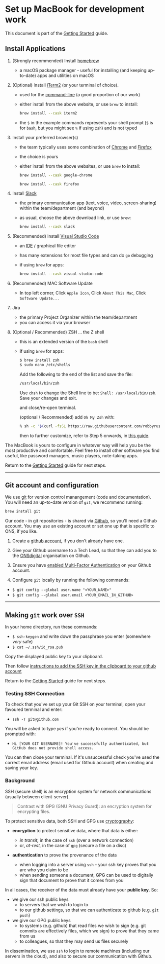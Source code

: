 # Set up MacBook for development work

This document is part of the [Getting Started](https://github.com/ONSdigital/dp/blob/main/guides/GETTING_STARTED.md) guide.

## Install Applications

1. (Strongly recommended) Install [homebrew](https://brew.sh/)

    - a macOS package manager - useful for installing (and keeping up-to-date) apps and utilities on macOS

2. (Optional) Install [iTerm2](https://www.iterm2.com/downloads.html) (or your terminal of choice).

    - used for the [command-line](https://en.wikipedia.org/wiki/Command-line_interface) (a good proportion of our work)

    - either install from the above website, or use `brew` to install:

      ```sh
      brew install --cask iterm2
      ```

    - the `$` in the example commands represents your shell prompt (`$` is for `bash`, but you might see `%` if using `zsh`) and is not typed

3. Install your preferred browser(s)

    - the team typically uses some combination of [Chrome](https://www.google.co.uk/chrome) and [Firefox](https://www.mozilla.org/en-GB/firefox)
    - the choice is yours
    - either install from the above websites, or use `brew` to install:

      ```sh
      brew install --cask google-chrome
      ```

      ```sh
      brew install --cask firefox
      ```

4. Install [Slack](https://slack.com/intl/en-gb/downloads/mac?geocode=en-gb)

    - the primary communication app (text, voice, video, screen-sharing) within the team/department (and beyond)
    - as usual, choose the above download link, or use `brew`:

      ```sh
      brew install --cask slack
      ```

5. (Recommended) Install [Visual Studio Code](https://code.visualstudio.com/docs/setup/mac)

    - an [IDE](https://en.wikipedia.org/wiki/Integrated_development_environment) / graphical file editor
    - has many extensions for most file types and can do `go` debugging
    - if using `brew` for apps:

      ```sh
      brew install --cask visual-studio-code
      ```

6. (Recommended) MAC Software Update

    - In top left corner, Click `Apple Icon`, Click `About This Mac`, Click `Software Update...`

7. Jira

    - the primary Project Organizer within the team/department
    - you can access it via your browser

8. (Optional / Recommended) ZSH  ... the Z shell
    - this is an extended version of the `bash` shell
    - if using `brew` for apps:

      ```sh
      $ brew install zsh
      $ sudo nano /etc/shells
      ```

      Add the following to the end of the list and save the file:

      ```sh
      /usr/local/bin/zsh
      ```

      Use ```chsh``` to change the Shell line to be: `Shell: /usr/local/bin/zsh`. Save your changes and exit.

      and close/re-open terminal.

      (optional / Recommended) add `Oh My Zsh` with:

      ```sh
      % sh -c "$(curl -fsSL https://raw.githubusercontent.com/robbyrussell/oh-my-zsh/master/tools/install.sh)"
      ```

      then to further customize, refer to Step 5 onwards, in [this guide](https://www.freecodecamp.org/news/how-to-configure-your-macos-terminal-with-zsh-like-a-pro-c0ab3f3c1156/).

The MacBook is yours to configure in whatever way will help you be the most productive and comfortable. Feel free to install other software you find useful, like password managers, music players, note-taking apps.

Return to the [Getting Started](https://github.com/ONSdigital/dp/blob/main/guides/GETTING_STARTED.md) guide for next steps.

--------------

## Git account and configuration

We use [git](https://book.git-scm.com/) for version control manangement (code and documentation). You will need an up-to-date version of `git`, we recommend running:

```sh
brew install git
```

Our code - in git repositories - is shared via [Github](https://github.com), so you'll need a Github account. You may use an existing account or set one up that is specific to ONS, if you like.

1. Create a [github account](https://github.com/), if you don't already have one.

2. Give your Github username to a Tech Lead, so that they can add you to the [ONSdigital](https://github.com/ONSdigital) organisation on Github.

3. Ensure you have [enabled Multi-Factor Authentication](https://docs.github.com/en/github/authenticating-to-github/configuring-two-factor-authentication) on your Github account.

4. Configure `git` locally by running the following commands:

- `$ git config --global user.name "<YOUR_NAME>"`
- `$ git config --global user.email <YOUR_EMAIL_IN_GITHUB>`

--------------

## Making `git` work over `SSH`

In your home directory, run these commands:

- `$ ssh-keygen` and write down the passphrase you enter (somewhere _very_ safe)
- `$ cat ~/.ssh/id_rsa.pub`

Copy the displayed public key to your clipboard.

Then follow [instructions to add the SSH key in the clipboard to your github account](https://help.github.com/en/github/authenticating-to-github/adding-a-new-ssh-key-to-your-github-account)

Return to the [Getting Started](https://github.com/ONSdigital/dp/blob/main/guides/GETTING_STARTED.md) guide for next steps.

### Testing SSH Connection

To check that you've set up your Git SSH on your terminal, open your favoured terminal and enter:

- `ssh -T git@github.com`

You will be asked to type *yes* if you're ready to connect. You should be prompted with:

- `Hi [YOUR GIT USERNAME]! You've successfully authenticated, but GitHub does not provide shell access.`

You can then close your terminal. If it's unsuccessful check you've used the correct email address (email used for Github account) when creating and saving your key.

### Background

SSH (secure shell) is an encryption system for network communications (usually between client-server).

> Contrast with GPG (GNU Privacy Guard): an encryption system for encrypting files.

To protect sensitive data, both SSH and GPG use [cryptography](https://en.wikipedia.org/wiki/Public-key_cryptography):

- **encryption** to protect sensitive data, where that data is either:
  - _in transit,_ in the case of `ssh` (over a network connection)
  - or, _at-rest,_ in the case of `gpg` (secure a file on a disc)

- **authentication** to prove the provenance of the data
  - when logging into a server using `ssh` - your ssh key proves that you are who you claim to be
  - when sending someone a document, GPG can be used to digitally sign that document to prove that it comes from you

In all cases, the receiver of the data must already have your **public key**. So:

- we give our ssh public keys
  - to servers that we wish to login to
  - to our github settings, so that we can authenticate to github (e.g. `git push`)
- we give our GPG public keys
  - to systems (e.g. github) that read files we wish to sign (e.g. git commits are effectively files, which we sign) to prove that they came from us
  - to colleagues, so that they may send us files securely

In dissemination, we use `ssh` to login to remote machines (including our servers in the cloud), and also to secure
our communication with Github.
